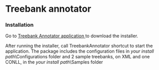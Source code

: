 # Treebank annotator

### Installation

Go to  [Treebank Annotator application ](https://github.com/hflorin/annotator/blob/master/Code/Treebank.Annotator.Installer/TreebankAnnotatorInstaller.exe) to download the installer.

After running the installer, call TreebankAnnotator shortcut to start the application. The package includes the configuration files in *your install path*\Configurations folder and 2 sample treebanks, on XML and one CONLL, in the *your install path*\Samples folder
